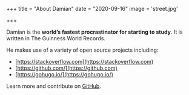 +++
title = "About Damian"
date = "2020-09-16"
image = 'street.jpg'

+++

Damian is the **world’s fastest procrastinator for starting to study**. It is written in The Guinness World Records.

He makes use of a variety of open source projects including:

* [https://stackoverflow.com](https://stackoverflow.com)
* [https://github.com/](https://github.com)
* [https://gohugo.io/](https://gohugo.io/)

Learn more and contribute on [GitHub](https://github.com/lastquincy83).

